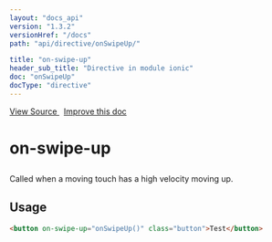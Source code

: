```yaml
---
layout: "docs_api"
version: "1.3.2"
versionHref: "/docs"
path: "api/directive/onSwipeUp/"

title: "on-swipe-up"
header_sub_title: "Directive in module ionic"
doc: "onSwipeUp"
docType: "directive"
---
```


<div class="improve-docs">
<a href='https://github.com/driftyco/ionic-v1/blob/master/js/angular/directive/gesture.js#L217'>
View Source
</a>
&nbsp;
<a href='http://github.com/driftyco/ionic/edit/1.x/js/angular/directive/gesture.js#L217'>
Improve this doc
</a>
</div>




<h1 class="api-title">

on-swipe-up



</h1>





Called when a moving touch has a high velocity moving up.









<h2 id="usage">Usage</h2>

```html
<button on-swipe-up="onSwipeUp()" class="button">Test</button>
```









